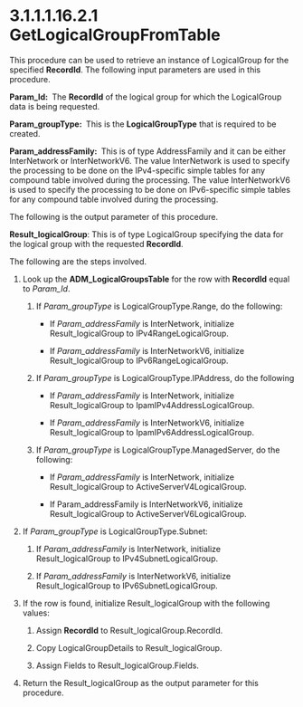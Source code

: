 <html dir="LTR" xmlns:mshelp="http://msdn.microsoft.com/mshelp" xmlns:ddue="http://ddue.schemas.microsoft.com/authoring/2003/5" xmlns:xlink="http://www.w3.org/1999/xlink" xmlns:tool="http://www.microsoft.com/tooltip">
 <body>
 <div id="header">
 <h1 class="heading">3.1.1.1.16.2.1 GetLogicalGroupFromTable</h1>
 </div>
 <div id="mainSection">
 <div id="mainBody">
 <div id="allHistory" class="saveHistory"></div>
 <div id="sectionSection0" class="section" name="collapseableSection">
 

<p>This procedure can be used to retrieve an instance of
LogicalGroup for the specified <b>RecordId</b>. The following input parameters
are used in this procedure.</p>

<p><b>Param_Id: </b> The <b>RecordId</b> of the logical
group for which the LogicalGroup data is being requested.</p>

<p><b>Param_groupType: </b> This is the <b>LogicalGroupType</b>
that is required to be created.</p>

<p><b>Param_addressFamily: </b> This is of type AddressFamily
and it can be either InterNetwork or InterNetworkV6. The value InterNetwork is
used to specify the processing to be done on the IPv4-specific simple tables
for any compound table involved during the processing. The value InterNetworkV6
is used to specify the processing to be done on IPv6-specific simple tables for
any compound table involved during the processing.</p>

<p>The following is the output parameter of this procedure.</p>

<p><b>Result_logicalGroup</b>: This is of type
LogicalGroup specifying the data for the logical group with the requested <b>RecordId</b>.</p>

<p>The following are the steps involved.</p>

<ol><li><p><span> </span>Look up the <b>ADM_LogicalGroupsTable</b>
for the row with <b>RecordId</b> equal to <i>Param_Id</i>.</p>

<ol><li><p><span> 
</span>If <i>Param_groupType</i> is LogicalGroupType.Range, do the following:</p>

<ul><li><p><span><span> 
</span></span>If <i>Param_addressFamily</i> is InterNetwork, initialize
Result_logicalGroup to IPv4RangeLogicalGroup.</p>

</li><li><p><span><span> 
</span></span>If <i>Param_addressFamily</i> is InterNetworkV6, initialize
Result_logicalGroup to IPv6RangeLogicalGroup.</p>

</li></ul></li><li><p><span> 
</span>If <i>Param_groupType</i> is LogicalGroupType.IPAddress, do the
following</p>

<ul><li><p><span><span> 
</span></span>If <i>Param_addressFamily</i> is InterNetwork, initialize
Result_logicalGroup to IpamIPv4AddressLogicalGroup.</p>

</li><li><p><span><span> 
</span></span>If <i>Param_addressFamily</i> is InterNetworkV6, initialize
Result_logicalGroup to IpamIPv6AddressLogicalGroup.</p>

</li></ul></li><li><p><span> 
</span>If <i>Param_groupType</i> is LogicalGroupType.ManagedServer, do the
following:</p>

<ul><li><p><span><span> 
</span></span>If <i>Param_addressFamily</i> is InterNetwork, initialize
Result_logicalGroup to ActiveServerV4LogicalGroup.</p>

</li><li><p><span><span> 
</span></span>If Param_addressFamily is InterNetworkV6, initialize
Result_logicalGroup to ActiveServerV6LogicalGroup.</p>

</li></ul></li></ol></li><li><p><span> </span>If <i>Param_groupType</i>
is LogicalGroupType.Subnet:</p>

<ol><li><p><span> 
</span>If <i>Param_addressFamily</i> is InterNetwork, initialize
Result_logicalGroup to IPv4SubnetLogicalGroup.</p>

</li><li><p><span> 
</span>If <i>Param_addressFamily</i> is InterNetworkV6, initialize
Result_logicalGroup to IPv6SubnetLogicalGroup.</p>

</li></ol></li><li><p><span> </span>If the row is
found, initialize Result_logicalGroup with the following values:</p>

<ol><li><p><span> 
</span>Assign <b>RecordId</b> to Result_logicalGroup.RecordId.</p>

</li><li><p><span> 
</span>Copy LogicalGroupDetails to Result_logicalGroup.</p>

</li><li><p><span> 
</span>Assign Fields to Result_logicalGroup.Fields.</p>

</li></ol></li><li><p><span> </span>Return the
Result_logicalGroup as the output parameter for this procedure.</p>

</li></ol>
 </div>
 </div>
 </div>
 </body>
</html>